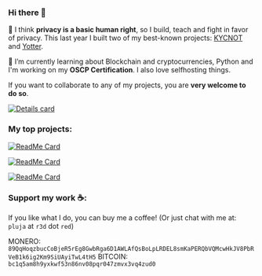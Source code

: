 ### Hi there 👋

🔭 I think **privacy is a basic human right**, so I build, teach and fight in favor of privacy. This last year I built two of my best-known projects: [KYCNOT](https://github.com/pluja/kycnot) and [Yotter](https://github.com/ytorg/yotter).

🌱 I’m currently learning about Blockchain and cryptocurrencies, Python and I'm working on my **OSCP Certification**. I also love selfhosting things.

If you want to collaborate to any of my projects, you are **very welcome to do so**. 

<a href="https://github.com/pluja">
    <img align="center" src="https://github-readme-stats.vercel.app/api?username=pluja&show_icons=true&theme=dark" alt="Details card" />
</a>

### My top projects:

[![ReadMe Card](https://github-readme-stats.vercel.app/api/pin/?username=ytorg&repo=yotter&theme=dark)](https://github.com/ytorg/yotter)

[![ReadMe Card](https://github-readme-stats.vercel.app/api/pin/?username=pluja&repo=kycnot&theme=dark)](https://github.com/pluja/kycnot)

[![ReadMe Card](https://github-readme-stats.vercel.app/api/pin/?username=pluja&repo=awesome-privacy&theme=dark)](https://github.com/pluja/awesome-privacy)

### Support my work ☕:

If you like what I do, you can buy me a coffee! (Or just chat with me at: `pluja` at `r3d` dot `red`)

MONERO: `89QqHoqzbucCoBjeR5rEg8GwbRga6D1AWLAfQsBoLpLRDEL8smKaPERQbVQMcwHkJV8PbRVeB1k6ig2Km9SiUAyiTwL4tH5`
BITCOIN: `bc1q5am8h9yxkwf53n86nv08pqr047zmvx3vq4zud0`


